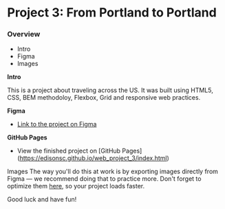 # Project 3: From Portland to Portland

### Overview
* Intro
* Figma
* Images

**Intro**

This is a project about traveling across the US. It was built using HTML5, CSS, BEM methodoloy, Flexbox, Grid and responsive web practices. 

**Figma**

* [Link to the project on Figma](https://www.figma.com/file/AtbNbstbxWPcMqvF061V0R/Sprint-3%3A-From-Portland-to-Portland-%7C-desktop-%2B-mobile?node-id=0%3A1)

**GitHub Pages**

* View the finished project on [GitHub Pages] (https://edisonsc.github.io/web_project_3/index.html)




Images
The way you'll do this at work is by exporting images directly from Figma — we recommend doing that to practice more. Don't forget to optimize them [here](https://tinypng.com/), so your project loads faster. 

Good luck and have fun!
